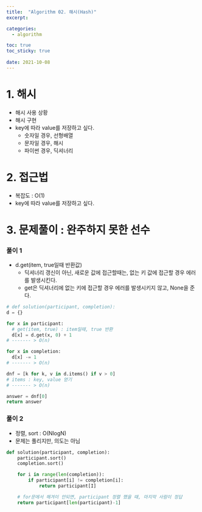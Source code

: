 ```yaml
---
title:  "Algorithm 02. 해시(Hash)"
excerpt:

categories:
  - algorithm

toc: true
toc_sticky: true
 
date: 2021-10-08
---
```


# 1. 해시

-   해시 사용 상황
-   해시 구현
-   key에 따라 value를 저장하고 싶다.
    -   숫자일 경우, 선형배열
    -   문자일 경우, 해시
    -   파이썬 경우, 딕셔너리

# 2. 접근법

-   복잡도 : O(1)
-   key에 따라 value를 저장하고 싶다.

# 3. 문제풀이 : 완주하지 못한 선수

### 풀이 1

-   d.get(item, true일때 반환값)
    -   딕셔너리 갱신이 아닌, 새로운 값에 접근할때는, 없는 키 값에 접근할 경우 에러를 발생시킨다.
    -   get은 딕셔너리에 없는 키에 접근할 경우 에러를 발생시키지 않고, None을 준다.

```python
# def solution(participant, completion):
d = {}

for x in participant:
  # get(item, true) : item일때, true 반환
  d[x] = d.get(x, 0) + 1
# ------- > O(n)

for x in completion:
  d[x] -= 1
# ------- > O(n)

dnf = [k for k, v in d.items() if v > 0]
# items : key, value 얻기
# ------- > O(n)

answer = dnf[0]
return answer
```

### 풀이 2

-   정렬, sort : O(NlogN)
-   문제는 풀리지만, 의도는 아님

```python
def solution(participant, completion):
    participant.sort()
    completion.sort()

    for i in range(len(completion)):
        if participant[i] != completion[i]:
            return participant[I]

    # for문에서 해겨이 안되면, participant 정렬 했을 때, 마지막 사람이 정답    
    return participant[len(participant)-1]
```